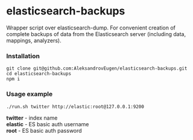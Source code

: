 # elasticsearch-backups
Wrapper script over elasticsearch-dump. For convenient creation of complete backups of data from the Elasticsearch server (including data, mappings, analyzers).

### Installation
```
git clone git@github.com:AleksandrovEugen/elasticsearch-backups.git
cd elasticsearch-backups
npm i
```

### Usage example

`./run.sh twitter http://elastic:root@127.0.0.1:9200`

**twitter** - index name  
**elastic** - ES basic auth username  
**root** - ES basic auth password  